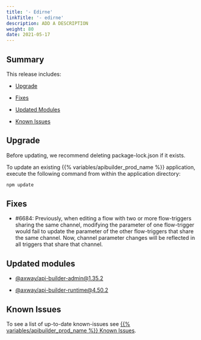 ```yaml
---
title: '- Edirne'
linkTitle: '- edirne'
description: ADD A DESCRIPTION
weight: 80
date: 2021-05-17
---
```


## Summary

This release includes:

* [Upgrade](#upgrade)

* [Fixes](#fixes)

* [Updated Modules](#updated-modules)

* [Known Issues](#known-issues)

## Upgrade

Before updating, we recommend deleting package-lock.json if it exists.

To update an existing {{% variables/apibuilder_prod_name %}} application, execute the following command from within the application directory:

```bash
npm update
```

## Fixes

* #6684: Previously, when editing a flow with two or more flow-triggers sharing the same channel, modifying the parameter of one flow-trigger would fail to update the parameter of the other flow-triggers that share the same channel. Now, channel parameter changes will be reflected in all triggers that share that channel.

## Updated modules

* [@axway/api-builder-admin@1.35.2](https://www.npmjs.com/package/@axway/api-builder-admin/v/1.35.2)

* [@axway/api-builder-runtime@4.50.2](https://www.npmjs.com/package/@axway/api-builder-runtime/v/4.50.2)

## Known Issues

To see a list of up-to-date known-issues see [{{% variables/apibuilder_prod_name %}} Known Issues](/docs/known_issues/).
